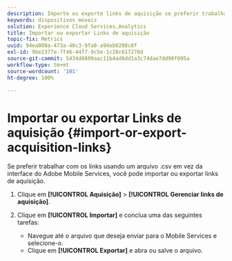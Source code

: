 ```yaml
---
description: Importe ou exporte links de aquisição se preferir trabalhar com os links usando um arquivo .csv em vez de usar a interface do usuário do Adobe Mobile Services.
keywords: dispositivos móveis
solution: Experience Cloud Services,Analytics
title: Importar ou exportar Links de aquisição
topic-fix: Metrics
uuid: 94ea008a-473a-40c3-9fa8-a94eb0208c8f
exl-id: 9be2377e-7f46-44f7-9c5e-1c20c617276d
source-git-commit: 5434d8809aac11b4ad6dd1a3c74dae7dd98f095a
workflow-type: tm+mt
source-wordcount: '101'
ht-degree: 100%

---
```


# Importar ou exportar Links de aquisição {#import-or-export-acquisition-links}

Se preferir trabalhar com os links usando um arquivo .csv em vez da interface do Adobe Mobile Services, você pode importar ou exportar links de aquisição.

1. Clique em **[!UICONTROL Aquisição]** > **[!UICONTROL Gerenciar links de aquisição]**.
1. Clique em **[!UICONTROL Importar]** e conclua uma das seguintes tarefas:

   * Navegue até o arquivo que deseja enviar para o Mobile Services e selecione-o.
   * Clique em **[!UICONTROL Exportar]** e abra ou salve o arquivo.
